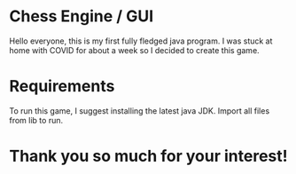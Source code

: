 # Chess Engine / GUI
Hello everyone, this is my first fully fledged java program.
I was stuck at home with COVID for about a week so I decided to create this game.
# Requirements
To run this game, I suggest installing the latest java JDK.
Import all files from lib to run.
# Thank you so much for your interest!
